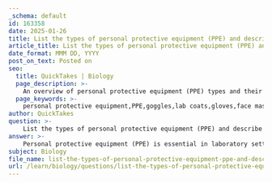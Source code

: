 ```yaml
---
_schema: default
id: 163358
date: 2025-01-26
title: List the types of personal protective equipment (PPE) and describe their proper usage.
article_title: List the types of personal protective equipment (PPE) and describe their proper usage.
date_format: MMM DD, YYYY
post_on_text: Posted on
seo:
  title: QuickTakes | Biology
  page_description: >-
    An overview of personal protective equipment (PPE) types and their proper usage in laboratory settings to ensure safety against various hazards.
  page_keywords: >-
    personal protective equipment,PPE,goggles,lab coats,gloves,face masks,respirators,footwear,head protection,hearing protection,lab safety,chemical safety
author: QuickTakes
question: >-
    List the types of personal protective equipment (PPE) and describe their proper usage.
answer: >-
    Personal protective equipment (PPE) is essential in laboratory settings to protect individuals from various hazards, including chemical spills, infectious agents, and physical injuries. Here are the common types of PPE and their proper usage:\n\n1. **Goggles or Glasses**: \n   - **Usage**: Goggles should be worn to protect the eyes from chemical splashes, flying debris, and other potential hazards. They should fit snugly against the face and provide a complete seal around the eyes. Safety glasses can be used when there is a risk of flying particles but may not provide the same level of protection against splashes.\n\n2. **Lab Coats**: \n   - **Usage**: Lab coats serve as a barrier against spills and contamination. They should be worn over regular clothing and should be made of materials that are resistant to chemicals. It is important to ensure that the lab coat is buttoned up and long enough to cover the arms and body adequately.\n\n3. **Gloves**: \n   - **Usage**: Nitrile or latex gloves are commonly used to protect the hands from hazardous substances. Gloves should be selected based on the type of chemicals being handled. It is crucial to check for any tears or punctures before use and to change them frequently, especially after contact with hazardous materials.\n\n4. **Face Masks or Respirators**: \n   - **Usage**: Masks or respirators should be worn when there is a risk of inhaling harmful vapors, dust, or aerosols. The type of mask used should be appropriate for the specific hazard, and it should fit properly to ensure a good seal around the face.\n\n5. **Footwear**: \n   - **Usage**: Closed-toe shoes with non-slip soles should be worn to protect the feet from spills and heavy objects. In some cases, steel-toed boots may be required for additional protection.\n\n6. **Head Protection**: \n   - **Usage**: Hard hats or helmets may be necessary in environments where there is a risk of falling objects. They should fit securely and be worn at all times in designated areas.\n\n7. **Hearing Protection**: \n   - **Usage**: Earplugs or earmuffs should be used in environments with high noise levels to protect against hearing loss. They should be worn whenever noise levels exceed safe limits.\n\nProper usage of PPE is crucial in minimizing exposure to harmful agents and ensuring a safe laboratory environment. It is important to receive training on the correct use and limitations of each type of PPE, as well as to regularly inspect and maintain the equipment to ensure its effectiveness.
subject: Biology
file_name: list-the-types-of-personal-protective-equipment-ppe-and-describe-their-proper-usage.md
url: /learn/biology/questions/list-the-types-of-personal-protective-equipment-ppe-and-describe-their-proper-usage
---
```


&nbsp;